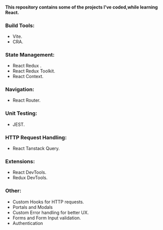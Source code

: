 #### This repository contains some of the projects I've coded,while learning **React**.

### Build Tools:
  * Vite.
  * CRA.

### State Management:
  * React Redux .
  * React Redux Toolkit.
  * React Context.

### Navigation:
  * React Router.

### Unit Testing:
  * JEST.

### HTTP Request Handling:
  * React Tanstack Query.

### Extensions:
  * React DevTools.
  * Redux DevTools.

### Other:
  * Custom Hooks for HTTP requests.
  * Portals and Modals
  * Custom Error handling for better UX.
  * Forms and Form Input validation.
  * Authentication

 

